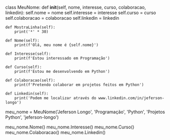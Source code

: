class MeuNome:
    def __init__(self, nome, interesse, curso, colaboracao, linkedin):
        self.nome = nome
        self.interesse = interesse
        self.curso = curso
        self.colaboracao = colaboracao
        self.linkedin = linkedin
        
    
    def MostraLinha(self):
        print('*' * 30)

    def Nome(self):
        print(f'Olá, meu nome é {self.nome}')

    def Interesse(self):
        print(f'Estou interessado em Programação')

    def Curso(self):
        print(f'Estou me desenvolvendo em Python')

    def Colaboracao(self):
        print(f'Pretendo colaborar em projetos feitos em Python')

    def Linkedin(self):
        print('Podem me localizar através do www.linkedin.com/in/jeferson-longo')


meu_nome = MeuNome('Jeferson Longo', 'Programação', 'Python', 'Projetos Python', 'jeferson-longo')


meu_nome.Nome()
meu_nome.Interesse()
meu_nome.Curso()
meu_nome.Colaboracao()
meu_nome.Linkedin()
